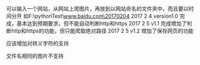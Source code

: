 可以输入一个网站，从网站上爬图片，再放到以网站命名的文件夹中，而且要以时间分开
如F:\pythonTest\www.baidu.com\20170204
2017 2 4 version1.0 完成，基本达到预期要求，但不能自动判断http和https
2017 2 5 v1.1 完成增加了判断http和https的功能，但只能爬取绝对路径
2017 2 5 v1.2 增加了保存网页的功能

应该增加对转义字符的支持


文件名相同的图片不支持
